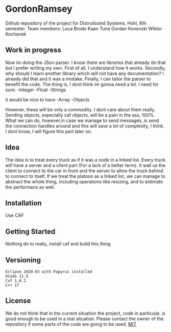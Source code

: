 # GordonRamsey
Github repository of the project for Distruibuted Systems, Hshl, 6th semester.
Team members:
    Luca Brodo
    Kaan Tuna
    Gordan Konevski
    Wiktor Kochanek
    
## Work in progress
Now im doing the JSon parser. I know there are libraries that already do that but I prefer writing my own. First of all, I understand how it works. 
Secondly, why should I learn another library which will not have any documentation? I already did that and it was a mistake.
Finally, I can tailor the parser to benefit the code. The thing is, I dont think im gonna need a lot. 
I need for sure:
-Integer
-Float
-Strings

it would be nice to have
-Array
-Objects

However, these will be only a commodity. I dont care about them really. Sending objects, especially caf objects,  will be a pain in the ass, 100%. What we can do, however,in case we manage to send messages,  is send the connection handles around and this will save a lot of complexity, I think.
I dont know, I will figure this part later on. 


## Idea 
The idea is to treat every truck as if it was a node in a linked list. Every truck will have a server and a client part (For a lack of a better term). It wall us the client to connect to the car in front and the server to allow the truck behind to connect to itself. If we treat the platoon as a linked list, we can manage to abstract the whole thing, including operations like resizing, and to estimate the performace as well. 
## Installation
Use CAF

## Getting Started
Nothing do to really, install caf and build this thing


## Versioning
    Eclipse 2020-03 with Papyrus installed
    XCode 11.5
    Caf 1.8.2
    C++ 17


## License

We do not think that in the current situation the project, code in particular, is good enough to be used in a real situation. Please contact the owner of the repository if some parts of the code are going to be used.
[MIT](https://choosealicense.com/licenses/mit/)








